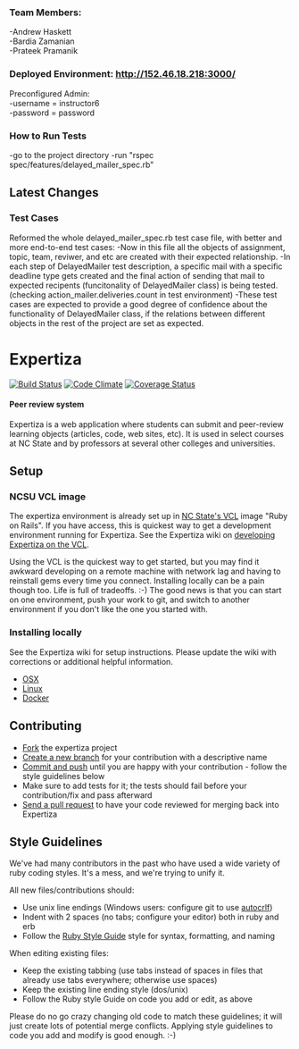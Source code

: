 ### Team Members:  
-Andrew Haskett  
-Bardia Zamanian  
-Prateek Pramanik  

### Deployed Environment: http://152.46.18.218:3000/

Preconfigured Admin:  
-username = instructor6  
-password = password  

### How to Run Tests
-go to the project directory
-run "rspec spec/features/delayed_mailer_spec.rb"

Latest Changes
-----

### Test Cases
Reformed the whole delayed_mailer_spec.rb test case file, with better and more end-to-end test cases:
-Now in this file all the objects of assignment, topic, team, reviwer, and etc are created with their expected relationship.
-In each step of DelayedMailer test description, a specific mail with a specific deadline type gets created and the final action of sending that mail to expected recipents (funcitonality of DelayedMailer class) is being tested. (checking action_mailer.deliveries.count in test environment)
-These test cases are expected to provide a good degree of confidence about the functionality of DelayedMailer class, if the relations between different objects in the rest of the project are set as expected.

Expertiza
=========

[![Build Status](https://travis-ci.org/expertiza/expertiza.svg?branch=master)](https://travis-ci.org/expertiza/expertiza)
[![Code Climate](https://codeclimate.com/github/expertiza/expertiza/badges/gpa.svg)](https://codeclimate.com/github/expertiza/expertiza)
[![Coverage Status](https://coveralls.io/repos/github/expertiza/expertiza/badge.svg?branch=master)](https://coveralls.io/github/expertiza/expertiza?branch=master)
#### Peer review system

Expertiza is a web application where students can submit and peer-review learning objects (articles, code, web sites, etc). It is used in select courses at NC State and by professors at several other colleges and universities.

Setup
-----

### NCSU VCL image

The expertiza environment is already set up in [NC State's VCL](https://vcl.ncsu.edu) image "Ruby on Rails".
If you have access, this is quickest way to get a development environment running for Expertiza.
See the Expertiza wiki on [developing Expertiza on the VCL](http://wiki.expertiza.ncsu.edu/index.php/Developing_Expertiza_on_the_VCL).

Using the VCL is the quickest way to get started, but you may find it awkward developing on a remote machine
with network lag and having to reinstall gems every time you connect. Installing locally can be a pain though too.
Life is full of tradeoffs. :-) The good news is that you can start on one environment, push your work to git,
and switch to another environment if you don't like the one you started with.

### Installing locally

See the Expertiza wiki for setup instructions. Please update the wiki with corrections or additional helpful information.

 * [OSX](http://wiki.expertiza.ncsu.edu/index.php/Development:Setup:OSX)
 * [Linux](http://wiki.expertiza.ncsu.edu/index.php/Development:Setup:Linux:RHEL)
 * [Docker](https://hub.docker.com/r/winbobob/expertiza-fall2016/)

Contributing
------------

 * [Fork](http://help.github.com/fork-a-repo/) the expertiza project
 * [Create a new branch](http://progit.org/book) for your contribution with a descriptive name
 * [Commit and push](http://progit.org/book) until you are happy with your contribution - follow the style guidelines below
 * Make sure to add tests for it; the tests should fail before your contribution/fix and pass afterward
 * [Send a pull request](http://help.github.com/send-pull-requests) to have your code reviewed for merging back into Expertiza

Style Guidelines
----------------

We've had many contributors in the past who have used a wide variety of ruby coding styles. It's a mess, and we're trying to unify it.

All new files/contributions should:

 * Use unix line endings (Windows users: configure git to use [autocrlf](http://help.github.com/line-endings))
 * Indent with 2 spaces (no tabs; configure your editor) both in ruby and erb
 * Follow the [Ruby Style Guide](https://github.com/bbatsov/ruby-style-guide) style for syntax, formatting, and naming

When editing existing files:

 * Keep the existing tabbing (use tabs instead of spaces in files that already use tabs everywhere; otherwise use spaces)
 * Keep the existing line ending style (dos/unix)
 * Follow the Ruby style Guide on code you add or edit, as above

Please do no go crazy changing old code to match these guidelines; it will just create lots of potential merge conflicts.
Applying style guidelines to code you add and modify is good enough. :-)
